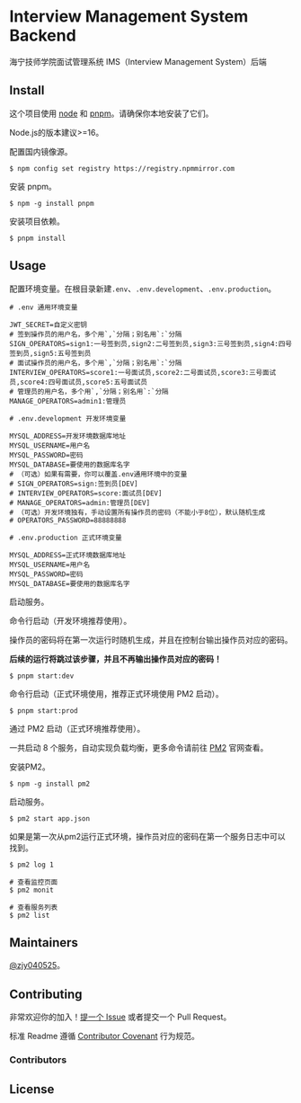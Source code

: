 # Interview Management System Backend

海宁技师学院面试管理系统 IMS（Interview Management System）后端

## Install

这个项目使用 [node](http://nodejs.org) 和 [pnpm](https://pnpm.io/)。请确保你本地安装了它们。

Node.js的版本建议>=16。

配置国内镜像源。

```shell
$ npm config set registry https://registry.npmmirror.com
```

安装 pnpm。

```shell
$ npm -g install pnpm
```

安装项目依赖。

```shell
$ pnpm install
```

## Usage

配置环境变量。在根目录新建`.env`、`.env.development`、`.env.production`。

```dotenv
# .env 通用环境变量

JWT_SECRET=自定义密钥
# 签到操作员的用户名，多个用`,`分隔；别名用`:`分隔
SIGN_OPERATORS=sign1:一号签到员,sign2:二号签到员,sign3:三号签到员,sign4:四号签到员,sign5:五号签到员
# 面试操作员的用户名，多个用`,`分隔；别名用`:`分隔
INTERVIEW_OPERATORS=score1:一号面试员,score2:二号面试员,score3:三号面试员,score4:四号面试员,score5:五号面试员
# 管理员的用户名，多个用`,`分隔；别名用`:`分隔
MANAGE_OPERATORS=admin1:管理员
```

```dotenv
# .env.development 开发环境变量

MYSQL_ADDRESS=开发环境数据库地址
MYSQL_USERNAME=用户名
MYSQL_PASSWORD=密码
MYSQL_DATABASE=要使用的数据库名字
# （可选）如果有需要，你可以覆盖.env通用环境中的变量
# SIGN_OPERATORS=sign:签到员[DEV]
# INTERVIEW_OPERATORS=score:面试员[DEV]
# MANAGE_OPERATORS=admin:管理员[DEV]
# （可选）开发环境独有，手动设置所有操作员的密码（不能小于8位），默认随机生成
# OPERATORS_PASSWORD=88888888
```

```dotenv
# .env.production 正式环境变量

MYSQL_ADDRESS=正式环境数据库地址
MYSQL_USERNAME=用户名
MYSQL_PASSWORD=密码
MYSQL_DATABASE=要使用的数据库名字
```

启动服务。

命令行启动（开发环境推荐使用）。

操作员的密码将在第一次运行时随机生成，并且在控制台输出操作员对应的密码。

**后续的运行将跳过该步骤，并且不再输出操作员对应的密码！**

```shell
$ pnpm start:dev
```

命令行启动（正式环境使用，推荐正式环境使用 PM2 启动）。

```shell
$ pnpm start:prod
```

通过 PM2 启动（正式环境推荐使用）。

一共启动 8 个服务，自动实现负载均衡，更多命令请前往 [PM2](https://pm2.keymetrics.io/docs/usage/quick-start/) 官网查看。

安装PM2。

```shell
$ npm -g install pm2
```

启动服务。

```shell
$ pm2 start app.json
```

如果是第一次从pm2运行正式环境，操作员对应的密码在第一个服务日志中可以找到。

```shell
$ pm2 log 1
```

```shell
# 查看监控页面
$ pm2 monit

# 查看服务列表
$ pm2 list
```

## Maintainers

[@zjy040525](https://github.com/zjy040525)。

## Contributing

非常欢迎你的加入！[提一个 Issue](https://github.com/zjy040525/interview-management-system/issues/new) 或者提交一个 Pull Request。

标准 Readme 遵循 [Contributor Covenant](http://contributor-covenant.org/version/1/3/0/) 行为规范。

### Contributors

## License
